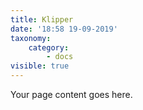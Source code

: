 ```yaml
---
title: Klipper
date: '18:58 19-09-2019'
taxonomy:
    category:
        - docs
visible: true
---
```


Your page content goes here.